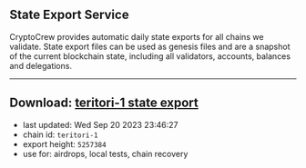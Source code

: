 ## State Export Service
CryptoCrew provides automatic daily state exports for all chains we validate. State export files can be used as genesis files and are a snapshot of the current blockchain state, including all validators, accounts, balances and delegations.

---
**Download: [teritori-1 state export](https://dl.ccvalidators.com/SERVICE/teritori/teritori-1_export_5257384.json)**
---

- last updated: Wed Sep 20 2023 23:46:27
- chain id: `teritori-1`
- export height: `5257384`
- use for: airdrops, local tests, chain recovery
